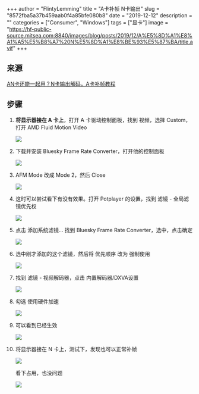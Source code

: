 +++
author = "FlintyLemming"
title = "A卡补帧 N卡输出"
slug = "8572fba5a37b459aab0f4a85bfe080b8"
date = "2019-12-12"
description = ""
categories = ["Consumer", "Windows"]
tags = ["显卡"]
image = "https://hf-public-source.mitsea.com:8840/images/blog/posts/2019/12/A%E5%8D%A1%E8%A1%A5%E5%B8%A7%20N%E5%8D%A1%E8%BE%93%E5%87%BA/title.avif"
+++

## 来源

[AN卡还能一起用？N卡输出解码，A卡补帧教程](https://www.bilibili.com/video/av9751675)

## 步骤

1. **将显示器接在 A 卡上**，打开 A 卡驱动控制面板，找到 视频，选择 Custom，打开 AMD Fluid Motion Video

    ![](https://hf-public-source.mitsea.com:8840/images/blog/posts/2019/12/A%E5%8D%A1%E8%A1%A5%E5%B8%A7%20N%E5%8D%A1%E8%BE%93%E5%87%BA/1.avif)

2. 下载并安装 Bluesky Frame Rate Converter，打开他的控制面板

    ![](https://hf-public-source.mitsea.com:8840/images/blog/posts/2019/12/A%E5%8D%A1%E8%A1%A5%E5%B8%A7%20N%E5%8D%A1%E8%BE%93%E5%87%BA/2.avif)

3. AFM Mode 改成 Mode 2，然后 Close

    ![](https://hf-public-source.mitsea.com:8840/images/blog/posts/2019/12/A%E5%8D%A1%E8%A1%A5%E5%B8%A7%20N%E5%8D%A1%E8%BE%93%E5%87%BA/3.avif)

4. 这时可以尝试看下有没有效果。打开 Potplayer 的设置，找到 滤镜 - 全局滤镜优先权

    ![](https://hf-public-source.mitsea.com:8840/images/blog/posts/2019/12/A%E5%8D%A1%E8%A1%A5%E5%B8%A7%20N%E5%8D%A1%E8%BE%93%E5%87%BA/4.avif)

5. 点击 添加系统滤镜… 找到 Bluesky Frame Rate Converter，选中，点击确定

    ![](https://hf-public-source.mitsea.com:8840/images/blog/posts/2019/12/A%E5%8D%A1%E8%A1%A5%E5%B8%A7%20N%E5%8D%A1%E8%BE%93%E5%87%BA/5.avif)

6. 选中刚才添加的这个滤镜，然后将 优先顺序 改为 强制使用

    ![](https://hf-public-source.mitsea.com:8840/images/blog/posts/2019/12/A%E5%8D%A1%E8%A1%A5%E5%B8%A7%20N%E5%8D%A1%E8%BE%93%E5%87%BA/6.avif)

7. 找到 滤镜 - 视频解码器，点击 内置解码器/DXVA设置

    ![](https://hf-public-source.mitsea.com:8840/images/blog/posts/2019/12/A%E5%8D%A1%E8%A1%A5%E5%B8%A7%20N%E5%8D%A1%E8%BE%93%E5%87%BA/7.avif)

8. 勾选 使用硬件加速

    ![](https://hf-public-source.mitsea.com:8840/images/blog/posts/2019/12/A%E5%8D%A1%E8%A1%A5%E5%B8%A7%20N%E5%8D%A1%E8%BE%93%E5%87%BA/8.avif)

9. 可以看到已经生效

    ![](https://hf-public-source.mitsea.com:8840/images/blog/posts/2019/12/A%E5%8D%A1%E8%A1%A5%E5%B8%A7%20N%E5%8D%A1%E8%BE%93%E5%87%BA/9.avif)

10. 将显示器接在 N 卡上，测试下，发现也可以正常补帧

    ![](https://hf-public-source.mitsea.com:8840/images/blog/posts/2019/12/A%E5%8D%A1%E8%A1%A5%E5%B8%A7%20N%E5%8D%A1%E8%BE%93%E5%87%BA/10.avif)

    看下占用，也没问题

    ![](https://hf-public-source.mitsea.com:8840/images/blog/posts/2019/12/A%E5%8D%A1%E8%A1%A5%E5%B8%A7%20N%E5%8D%A1%E8%BE%93%E5%87%BA/11.avif)
